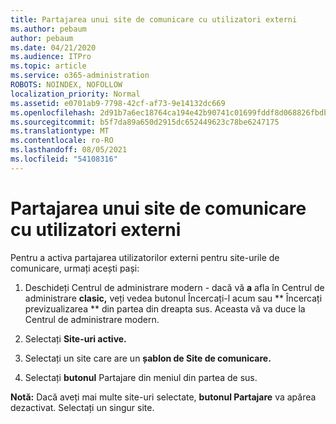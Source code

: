 ```yaml
---
title: Partajarea unui site de comunicare cu utilizatori externi
ms.author: pebaum
author: pebaum
ms.date: 04/21/2020
ms.audience: ITPro
ms.topic: article
ms.service: o365-administration
ROBOTS: NOINDEX, NOFOLLOW
localization_priority: Normal
ms.assetid: e0701ab9-7798-42cf-af73-9e14132dc669
ms.openlocfilehash: 2d91b7a6ec18764ca194e42b90741c01699fddf8d068826fbdba8a1daee5da4b
ms.sourcegitcommit: b5f7da89a650d2915dc652449623c78be6247175
ms.translationtype: MT
ms.contentlocale: ro-RO
ms.lasthandoff: 08/05/2021
ms.locfileid: "54108316"
---
```

# <a name="share-a-communication-site-with-external-users"></a>Partajarea unui site de comunicare cu utilizatori externi

Pentru a activa partajarea utilizatorilor externi pentru site-urile de comunicare, urmați acești pași: 
  
1. Deschideți Centrul de administrare modern - dacă vă **a** afla în Centrul de administrare **clasic,** veți vedea butonul Încercați-l acum sau ** Încercați previzualizarea ** din partea din dreapta sus. Aceasta vă va duce la Centrul de administrare modern. 
  
2. Selectați **Site-uri active.**
  
3. Selectați un site care are un **șablon de Site de comunicare.** 
  
4. Selectați **butonul** Partajare din meniul din partea de sus. 
  
 **Notă:** Dacă aveți mai multe site-uri selectate, **butonul Partajare** va apărea dezactivat. Selectați un singur site. 
  

